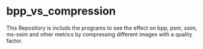 # bpp_vs_compression
This Repository is includs the programs to see the effect on bpp, psnr, ssim, ms-ssim and other metrics by compressing different images with a quality factor.
